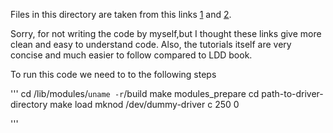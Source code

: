 Files in this directory are taken from this links [1](https://www.codeproject.com/Articles/112474/A-Simple-Driver-for-Linux-OS) and
[2](http://derekmolloy.ie/writing-a-linux-kernel-module-part-2-a-character-device/).

Sorry, for not writing the code by myself,but I thought these links give more clean and easy to understand code. Also, the tutorials itself are very concise and much easier to follow compared to LDD book.

To run this code we need to to the following steps

'''
cd  /lib/modules/`uname -r`/build 
make modules_prepare
cd path-to-driver-directory
make load
mknod /dev/dummy-driver c  250 0

'''


